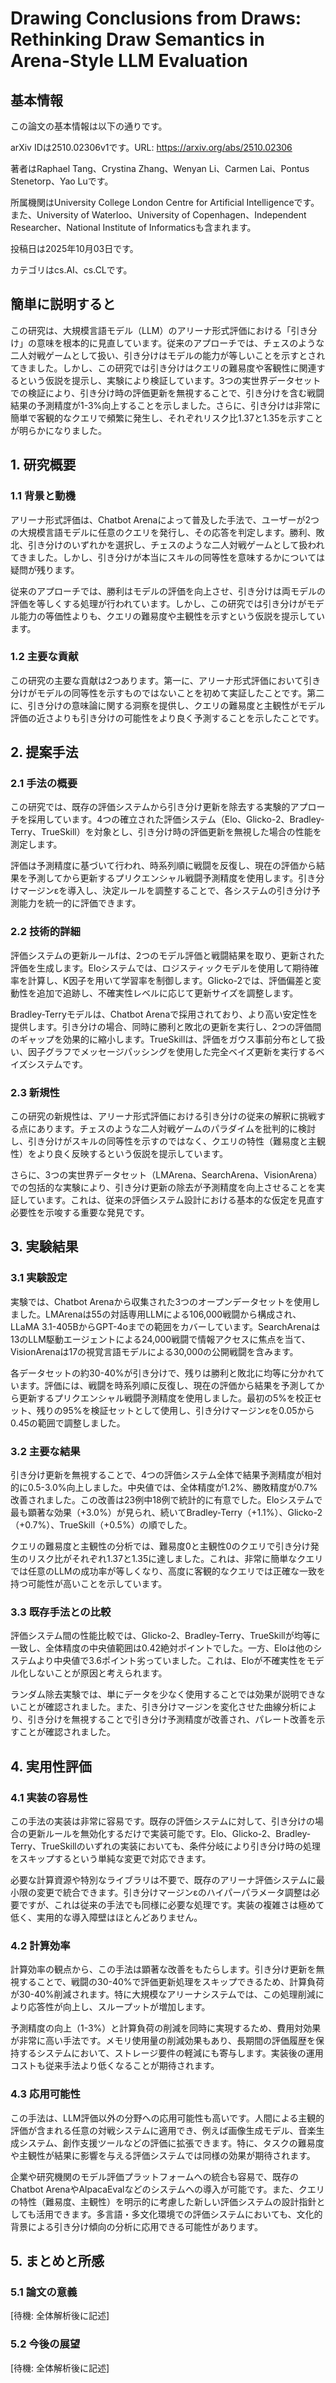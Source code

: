 # Drawing Conclusions from Draws: Rethinking Draw Semantics in Arena-Style LLM Evaluation

## 基本情報
この論文の基本情報は以下の通りです。

arXiv IDは2510.02306v1です。URL: https://arxiv.org/abs/2510.02306

著者はRaphael Tang、Crystina Zhang、Wenyan Li、Carmen Lai、Pontus Stenetorp、Yao Luです。

所属機関はUniversity College London Centre for Artificial Intelligenceです。また、University of Waterloo、University of Copenhagen、Independent Researcher、National Institute of Informaticsも含まれます。

投稿日は2025年10月03日です。

カテゴリはcs.AI、cs.CLです。

## 簡単に説明すると
この研究は、大規模言語モデル（LLM）のアリーナ形式評価における「引き分け」の意味を根本的に見直しています。従来のアプローチでは、チェスのような二人対戦ゲームとして扱い、引き分けはモデルの能力が等しいことを示すとされてきました。しかし、この研究では引き分けはクエリの難易度や客観性に関連するという仮説を提示し、実験により検証しています。3つの実世界データセットでの検証により、引き分け時の評価更新を無視することで、引き分けを含む戦闘結果の予測精度が1-3%向上することを示しました。さらに、引き分けは非常に簡単で客観的なクエリで頻繁に発生し、それぞれリスク比1.37と1.35を示すことが明らかになりました。

## 1. 研究概要
### 1.1 背景と動機
アリーナ形式評価は、Chatbot Arenaによって普及した手法で、ユーザーが2つの大規模言語モデルに任意のクエリを発行し、その応答を判定します。勝利、敗北、引き分けのいずれかを選択し、チェスのような二人対戦ゲームとして扱われてきました。しかし、引き分けが本当にスキルの同等性を意味するかについては疑問が残ります。

従来のアプローチでは、勝利はモデルの評価を向上させ、引き分けは両モデルの評価を等しくする処理が行われています。しかし、この研究では引き分けがモデル能力の等価性よりも、クエリの難易度や主観性を示すという仮説を提示しています。

### 1.2 主要な貢献
この研究の主要な貢献は2つあります。第一に、アリーナ形式評価において引き分けがモデルの同等性を示すものではないことを初めて実証したことです。第二に、引き分けの意味論に関する洞察を提供し、クエリの難易度と主観性がモデル評価の近さよりも引き分けの可能性をより良く予測することを示したことです。

## 2. 提案手法
### 2.1 手法の概要
この研究では、既存の評価システムから引き分け更新を除去する実験的アプローチを採用しています。4つの確立された評価システム（Elo、Glicko-2、Bradley-Terry、TrueSkill）を対象とし、引き分け時の評価更新を無視した場合の性能を測定します。

評価は予測精度に基づいて行われ、時系列順に戦闘を反復し、現在の評価から結果を予測してから更新するプリクエンシャル戦闘予測精度を使用します。引き分けマージンεを導入し、決定ルールを調整することで、各システムの引き分け予測能力を統一的に評価できます。

### 2.2 技術的詳細
評価システムの更新ルールfは、2つのモデル評価と戦闘結果を取り、更新された評価を生成します。Eloシステムでは、ロジスティックモデルを使用して期待確率を計算し、K因子を用いて学習率を制御します。Glicko-2では、評価偏差と変動性を追加で追跡し、不確実性レベルに応じて更新サイズを調整します。

Bradley-Terryモデルは、Chatbot Arenaで採用されており、より高い安定性を提供します。引き分けの場合、同時に勝利と敗北の更新を実行し、2つの評価間のギャップを効果的に縮小します。TrueSkillは、評価をガウス事前分布として扱い、因子グラフでメッセージパッシングを使用した完全ベイズ更新を実行するベイズシステムです。

### 2.3 新規性
この研究の新規性は、アリーナ形式評価における引き分けの従来の解釈に挑戦する点にあります。チェスのような二人対戦ゲームのパラダイムを批判的に検討し、引き分けがスキルの同等性を示すのではなく、クエリの特性（難易度と主観性）をより良く反映するという仮説を提示しています。

さらに、3つの実世界データセット（LMArena、SearchArena、VisionArena）での包括的な実験により、引き分け更新の除去が予測精度を向上させることを実証しています。これは、従来の評価システム設計における基本的な仮定を見直す必要性を示唆する重要な発見です。

## 3. 実験結果
### 3.1 実験設定
実験では、Chatbot Arenaから収集された3つのオープンデータセットを使用しました。LMArenaは55の対話専用LLMによる106,000戦闘から構成され、LLaMA 3.1-405BからGPT-4oまでの範囲をカバーしています。SearchArenaは13のLLM駆動エージェントによる24,000戦闘で情報アクセスに焦点を当て、VisionArenaは17の視覚言語モデルによる30,000の公開戦闘を含みます。

各データセットの約30-40%が引き分けで、残りは勝利と敗北に均等に分かれています。評価には、戦闘を時系列順に反復し、現在の評価から結果を予測してから更新するプリクエンシャル戦闘予測精度を使用しました。最初の5%を校正セット、残りの95%を検証セットとして使用し、引き分けマージンεを0.05から0.45の範囲で調整しました。

### 3.2 主要な結果
引き分け更新を無視することで、4つの評価システム全体で結果予測精度が相対的に0.5-3.0%向上しました。中央値では、全体精度が1.2%、勝敗精度が0.7%改善されました。この改善は23例中18例で統計的に有意でした。Eloシステムで最も顕著な効果（+3.0%）が見られ、続いてBradley-Terry（+1.1%）、Glicko-2（+0.7%）、TrueSkill（+0.5%）の順でした。

クエリの難易度と主観性の分析では、難易度0と主観性0のクエリで引き分け発生のリスク比がそれぞれ1.37と1.35に達しました。これは、非常に簡単なクエリでは任意のLLMの成功率が等しくなり、高度に客観的なクエリでは正確な一致を持つ可能性が高いことを示しています。

### 3.3 既存手法との比較
評価システム間の性能比較では、Glicko-2、Bradley-Terry、TrueSkillが均等に一致し、全体精度の中央値範囲は0.42絶対ポイントでした。一方、Eloは他のシステムより中央値で3.6ポイント劣っていました。これは、Eloが不確実性をモデル化しないことが原因と考えられます。

ランダム除去実験では、単にデータを少なく使用することでは効果が説明できないことが確認されました。また、引き分けマージンを変化させた曲線分析により、引き分けを無視することで引き分け予測精度が改善され、パレート改善を示すことが確認されました。

## 4. 実用性評価
### 4.1 実装の容易性
この手法の実装は非常に容易です。既存の評価システムに対して、引き分けの場合の更新ルールを無効化するだけで実装可能です。Elo、Glicko-2、Bradley-Terry、TrueSkillのいずれの実装においても、条件分岐により引き分け時の処理をスキップするという単純な変更で対応できます。

必要な計算資源や特別なライブラリは不要で、既存のアリーナ評価システムに最小限の変更で統合できます。引き分けマージンεのハイパーパラメータ調整は必要ですが、これは従来の手法でも同様に必要な処理です。実装の複雑さは極めて低く、実用的な導入障壁はほとんどありません。

### 4.2 計算効率
計算効率の観点から、この手法は顕著な改善をもたらします。引き分け更新を無視することで、戦闘の30-40%で評価更新処理をスキップできるため、計算負荷が30-40%削減されます。特に大規模なアリーナシステムでは、この処理削減により応答性が向上し、スループットが増加します。

予測精度の向上（1-3%）と計算負荷の削減を同時に実現するため、費用対効果が非常に高い手法です。メモリ使用量の削減効果もあり、長期間の評価履歴を保持するシステムにおいて、ストレージ要件の軽減にも寄与します。実装後の運用コストも従来手法より低くなることが期待されます。

### 4.3 応用可能性
この手法は、LLM評価以外の分野への応用可能性も高いです。人間による主観的評価が含まれる任意の対戦システムに適用でき、例えば画像生成モデル、音楽生成システム、創作支援ツールなどの評価に拡張できます。特に、タスクの難易度や主観性が結果に影響を与える評価システムでは同様の効果が期待されます。

企業や研究機関のモデル評価プラットフォームへの統合も容易で、既存のChatbot ArenaやAlpacaEvalなどのシステムへの導入が可能です。また、クエリの特性（難易度、主観性）を明示的に考慮した新しい評価システムの設計指針としても活用できます。多言語・多文化環境での評価システムにおいても、文化的背景による引き分け傾向の分析に応用できる可能性があります。

## 5. まとめと所感
### 5.1 論文の意義
[待機: 全体解析後に記述]

### 5.2 今後の展望
[待機: 全体解析後に記述]